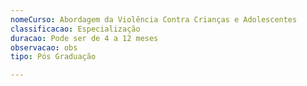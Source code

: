 ```yaml
---
nomeCurso: Abordagem da Violência Contra Crianças e Adolescentes
classificacao: Especialização
duracao: Pode ser de 4 a 12 meses
observacao: obs
tipo: Pós Graduação

---
```


